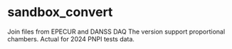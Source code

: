 # sandbox_convert
Join files from EPECUR and DANSS DAQ 
The version support proportional chambers. 
Actual for 2024 PNPI tests data.
